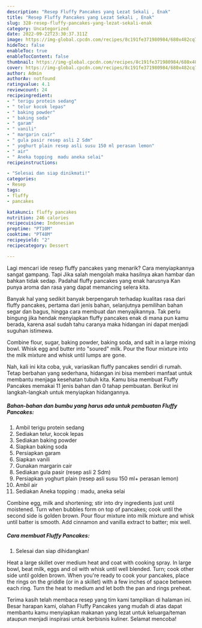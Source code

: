 ```yaml
---
description: "Resep Fluffy Pancakes yang Lezat Sekali , Enak"
title: "Resep Fluffy Pancakes yang Lezat Sekali , Enak"
slug: 328-resep-fluffy-pancakes-yang-lezat-sekali-enak
category: Uncategorized
date: 2022-09-22T23:30:37.311Z
image: https://img-global.cpcdn.com/recipes/8c191fe371980984/680x482cq70/fluffy-pancakes-foto-resep-utama.jpg
hideToc: false
enableToc: true
enableTocContent: false
thumbnail: https://img-global.cpcdn.com/recipes/8c191fe371980984/680x482cq70/fluffy-pancakes-foto-resep-utama.jpg
cover: https://img-global.cpcdn.com/recipes/8c191fe371980984/680x482cq70/fluffy-pancakes-foto-resep-utama.jpg
author: Admin
authorAv: notfound
ratingvalue: 4.1
reviewcount: 24
recipeingredient:
- " terigu protein sedang"
- " telur kocok lepas"
- " baking powder"
- " baking soda"
- " garam"
- " vanili"
- " margarin cair"
- " gula pasir resep asli 2 Sdm"
- " yoghurt plain resep asli susu 150 ml perasan lemon"
- " air"
- " Aneka topping  madu aneka selai"
recipeinstructions:

- "Selesai dan siap dinikmati!"
categories:
- Resep
tags:
- fluffy
- pancakes

katakunci: fluffy pancakes 
nutrition: 246 calories
recipecuisine: Indonesian
preptime: "PT10M"
cooktime: "PT48M"
recipeyield: "2"
recipecategory: Dessert

---
```



Lagi mencari ide resep fluffy pancakes yang menarik? Cara menyiapkannya sangat gampang. Tapi Jika salah mengolah maka hasilnya akan hambar dan bahkan tidak sedap. Padahal fluffy pancakes yang enak harusnya Kan punya aroma dan rasa yang dapat memancing selera kita.


Banyak hal yang sedikit banyak berpengaruh terhadap kualitas rasa dari fluffy pancakes, pertama dari jenis bahan, selanjutnya pemilihan bahan segar dan bagus, hingga cara membuat dan menyajikannya. Tak perlu bingung jika hendak menyiapkan fluffy pancakes enak di mana pun kamu berada, karena asal sudah tahu caranya maka hidangan ini dapat menjadi suguhan istimewa.

Combine flour, sugar, baking powder, baking soda, and salt in a large mixing bowl. Whisk egg and butter into &#34;soured&#34; milk. Pour the flour mixture into the milk mixture and whisk until lumps are gone.


Nah, kali ini kita coba, yuk, variasikan fluffy pancakes sendiri di rumah. Tetap berbahan yang sederhana, hidangan ini bisa memberi manfaat untuk membantu menjaga kesehatan tubuh kita. Kamu bisa membuat Fluffy Pancakes memakai 11 jenis bahan dan 0 tahap pembuatan. Berikut ini langkah-langkah untuk menyiapkan hidangannya.

<!--inarticleads1-->

##### Bahan-bahan dan bumbu yang harus ada untuk pembuatan Fluffy Pancakes:

1. Ambil  terigu protein sedang
1. Sediakan  telur, kocok lepas
1. Sediakan  baking powder
1. Siapkan  baking soda
1. Persiapkan  garam
1. Siapkan  vanili
1. Gunakan  margarin cair
1. Sediakan  gula pasir (resep asli 2 Sdm)
1. Persiapkan  yoghurt plain (resep asli susu 150 ml+ perasan lemon)
1. Ambil  air
1. Sediakan  Aneka topping : madu, aneka selai


Combine egg, milk and shortening; stir into dry ingredients just until moistened. Turn when bubbles form on top of pancakes; cook until the second side is golden brown. Pour flour mixture into milk mixture and whisk until batter is smooth. Add cinnamon and vanilla extract to batter; mix well. 

<!--inarticleads2-->

##### Cara membuat Fluffy Pancakes:


1. Selesai dan siap dihidangkan!

Heat a large skillet over medium heat and coat with cooking spray. In large bowl, beat milk, eggs and oil with whisk until well blended. Turn; cook other side until golden brown. When you&#39;re ready to cook your pancakes, place the rings on the griddle (or in a skillet) with a few inches of space between each ring. Turn the heat to medium and let both the pan and rings preheat. 

Terima kasih telah membaca resep yang tim kami tampilkan di halaman ini. Besar harapan kami, olahan Fluffy Pancakes yang mudah di atas dapat membantu kamu menyiapkan makanan yang lezat untuk keluarga/teman ataupun menjadi inspirasi untuk berbisnis kuliner. Selamat mencoba!
